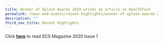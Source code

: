 ```yaml
---
title: Winner of Splash Awards 2019 writes an article on HealthTech
permalink: /news-and-events/recent-highlights/winner-of-splash-awards-2019/
description: ""
third_nav_title: Recent Highlights
---
```

Click **[here](https://issuu.com/scsmagazine/docs/scs_theitsociety_issue1_2020_final)** to read SCS Magazine 2020 Issue 1